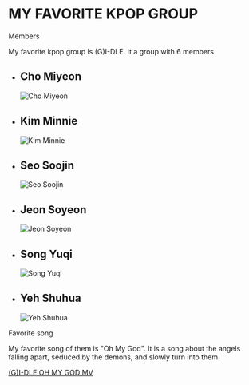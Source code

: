 <!DOCTYPE html>
<html lang="en">
<head>
<meta charset="UTF-8">
<title> (G)I-DLE</title>
</head>
<body>
    <main>
        <h1>MY FAVORITE KPOP GROUP</h1>
            <article>Members</article>
            <p>My favorite kpop group is (G)I-DLE. It a group with 6 members</p>
            <ul>                           
                <li><h2>Cho Miyeon</h2>  <img src="https://upload.wikimedia.org/wikipedia/commons/2/29/230317_Cho_Mi-yeon_%28%EC%A1%B0%EB%AF%B8%EC%97%B0%29.jpg" alt="Cho Miyeon"></li>                          
                <li><h2>Kim Minnie</h2> <img src="https://upload.wikimedia.org/wikipedia/commons/thumb/5/58/%28G%29I-DLE%27s_Minnie_on_June_2023.jpg/800px-%28G%29I-DLE%27s_Minnie_on_June_2023.jpg" alt="Kim Minnie"></li>                          
                <li><h2>Seo Soojin</h2>  <img src="https://6.soompi.io/wp-content/uploads/image/db31569139324f38bb2307181b220e12.jpeg?s=900x600&e=t" alt ="Seo Soojin"></li>           
                <li><h2>Jeon Soyeon</h2>  <img src="https://i.pinimg.com/736x/11/38/c8/1138c8f2abf9498b316015eb9b1fee73.jpg" alt ="Jeon Soyeon"></li>           
                <li><h2>Song Yuqi</h2>  <img src="https://kenh14cdn.com/203336854389633024/2023/3/25/-1679736214328739318506.jpg" alt ="Song Yuqi"></li>               
                <li><h2>Yeh Shuhua</h2>  <img src="https://file.tinnhac.com/resize/360x-/2021/02/01/20210201170632-4f79.jpg" alt ="Yeh Shuhua"></li>               
            </ul>
            <article>Favorite song</article>
            <p>My favorite song of them is "Oh My God". It is a song about the angels falling apart, seduced by the demons, and slowly turn into them.</p>
            <a href="https://www.youtube.com/watch?v=om3n2ni8luE"> (G)I-DLE OH MY GOD MV</a>
    </main>
</body>
</html>
